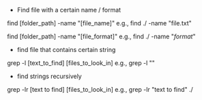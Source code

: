 * Find file with a certain name / format

find [folder_path] -name "[file_name]"			e.g., find ./ -name "file.txt"

find [folder_path] -name "[file_format]"		e.g., find ./ -name "*format*"





* find file that contains certain string

grep -l [text_to_find] [files_to_look_in]		e.g., grep -l ""

* find strings recursively

grep -lr [text to find] [files_to_look_in]		e.g., grep -lr "text to find" ./


